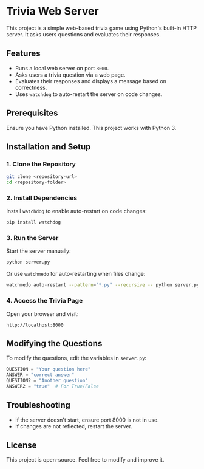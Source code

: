 # Trivia Web Server

This project is a simple web-based trivia game using Python's built-in HTTP server. It asks users questions and evaluates their responses.

## Features
- Runs a local web server on port `8000`.
- Asks users a trivia question via a web page.
- Evaluates their responses and displays a message based on correctness.
- Uses `watchdog` to auto-restart the server on code changes.

## Prerequisites
Ensure you have Python installed. This project works with Python 3.

## Installation and Setup
### 1. Clone the Repository
```sh
git clone <repository-url>
cd <repository-folder>
```

### 2. Install Dependencies
Install `watchdog` to enable auto-restart on code changes:
```sh
pip install watchdog
```

### 3. Run the Server
Start the server manually:
```sh
python server.py
```
Or use `watchmedo` for auto-restarting when files change:
```sh
watchmedo auto-restart --pattern="*.py" --recursive -- python server.py
```

### 4. Access the Trivia Page
Open your browser and visit:
```
http://localhost:8000
```

## Modifying the Questions
To modify the questions, edit the variables in `server.py`:
```python
QUESTION = "Your question here"
ANSWER = "correct answer"
QUESTION2 = "Another question"
ANSWER2 = "true"  # For True/False
```

## Troubleshooting
- If the server doesn't start, ensure port 8000 is not in use.
- If changes are not reflected, restart the server.

## License
This project is open-source. Feel free to modify and improve it.

